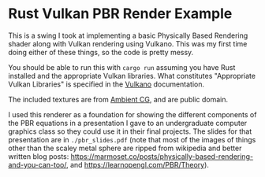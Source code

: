 # Rust Vulkan PBR Render Example
This is a swing I took at implementing a basic Physically Based Rendering shader along with Vulkan rendering using Vulkano. This was my first time doing either of these things, so the code is pretty messy.

You should be able to run this with `cargo run` assuming you have Rust installed and the appropriate Vulkan libraries. What constitutes "Appropriate Vulkan Libraries" is specified in the [Vulkano](https://github.com/vulkano-rs/vulkano) documentation.

The included textures are from [Ambient CG](https://ambientcg.com/), and are public domain.

I used this renderer as a foundation for showing the different components of the PBR equations in a presentation I gave to an undergraduate computer graphics class so they could use it in their final projects. The slides for that presentation are in `./pbr_slides.pdf` (note that most of the images of things other than the scaley metal sphere are ripped from wikipedia and better written blog posts: <https://marmoset.co/posts/physically-based-rendering-and-you-can-too/>, and <https://learnopengl.com/PBR/Theory>).